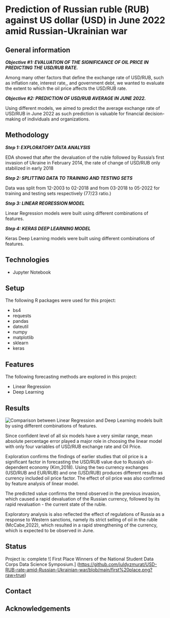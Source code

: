 # Prediction of Russian ruble (RUB) against US dollar (USD) in June 2022 amid Russian-Ukrainian war

## General information 
***Objective #1: EVALUATION OF THE SIGNIFICANCE OF OIL PRICE IN PREDICTING THE USD/RUB RATE.***

Among many other factors that define the exchange rate of USD/RUB, such as inflation rate, interest rate,, and government debt, we wanted to evaluate the extent to which the oil price affects the USD/RUB rate. 

***Objective #2: PREDICTION OF USD/RUB AVERAGE IN JUNE 2022.***

Using different models, we aimed to predict the average exchange rate of USD/RUB in June 2022 as such prediction is valuable for financial decision-making of individuals and organizations. 

## Methodology
***Step 1: EXPLORATORY  DATA  ANALYSIS*** 

EDA showed that after the devaluation of the ruble followed by  Russia’s first invasion of Ukraine in February 2014, the rate of change of USD/RUB only stabilized in early 2018

***Step 2: SPLITTING DATA TO TRAINING AND TESTING SETS***

Data was split from 12-2003 to 02-2018 and from 03-2018 to 05-2022 for training and testing sets respectively (77/23 ratio.) 

***Step 3:  LINEAR REGRESSION MODEL***

Linear Regression models were built using different combinations of features.

***Step 4:  KERAS DEEP LEARNING MODEL***

Keras Deep Learning models were built using different combinations of features.

## Technologies 
* Jupyter Notebook

## Setup 
The following R packages were used for this project: 

* bs4
* requests
* pandas
* dateutil 
* numpy 
* matplotlib
* sklearn
* keras

## Features 
The following forecasting methods are explored in this project:

* Linear Regression
* Deep Learning 

## Results 
![Comparison between Linear Regression and Deep Learning models built by using different combinations of features.](https://github.com/juldyzmurat/USD-RUB-rate-amid-Russian-Ukrainian-war/blob/main/Results.png?raw=true)

Since confident level of all six models have a very similar range, mean absolute percentage error played a major role in choosing the linear model with only four variables of USD/RUB exchange rate and Oil Price.

Exploration confirms the findings of earlier studies that oil price is a significant factor in forecasting the USD/RUB value due to Russia’s oil-dependent economy (Kim,2018). Using the two currency exchanges (USD/RUB and EUR/RUB) and one (USD/RUB) produces different results as currency included oil price factor. The effect of oil price was also confirmed by feature analysis of linear model. 

The predicted value confirms the trend observed in the previous invasion, which caused a rapid devaluation of the Russian currency, followed by its rapid revaluation - the current state of the ruble. 

Exploratory analysis is also reflected the effect of regulations of Russia as a response to Western sanctions, namely its strict selling of oil in the ruble (McCabe,2022), which resulted in a rapid strengthening of the currency, which is expected to be observed in June. 

## Status 
Project is: complete
![ First Place Winners of the National Student Data Corps Data Science Symposium.] (https://github.com/juldyzmurat/USD-RUB-rate-amid-Russian-Ukrainian-war/blob/main/first%20place.png?raw=true)

## Contact 

## Acknowledgements 

